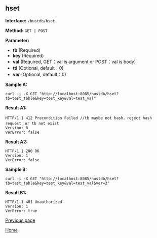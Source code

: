 ## hset ##

**Interface:** `/hustdb/hset`

**Method:** `GET | POST`

**Parameter:** 

*  **tb** (Required)  
*  **key** (Required)  
*  **val** (Required, GET：val is argument or POST：val is body)  
*  **ttl** (Optional, default：0)
*  **ver** (Optional, default：0)    

**Sample A:**

    curl -i -X GET "http://localhost:8085/hustdb/hset?tb=test_table&key=test_key&val=test_val"

**Result A1:**

	HTTP/1.1 412 Precondition Failed //tb maybe not hash，reject hash request；or tb not exist
	Version: 0
	VerError: false

**Result A2:**

	HTTP/1.1 200 OK
	Version: 1
	VerError: false

**Sample B:**

    curl -i -X GET "http://localhost:8085/hustdb/hset?tb=test_table&key=test_key&val=test_val&ver=2"

**Result B1:**

	HTTP/1.1 401 Unauthorized
	Version: 1
	VerError: true

[Previous page](../hustdb.md)

[Home](../../../index.md)